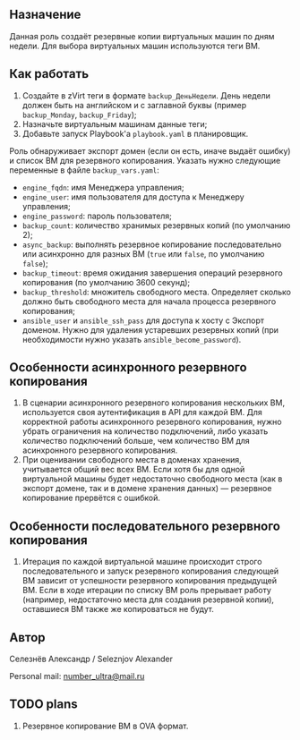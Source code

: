 ## Назначение
Данная роль создаёт резервные копии виртуальных машин по дням недели. Для выбора виртуальных машин используются теги ВМ.

## Как работать
1. Создайте в zVirt теги в формате `backup_ДеньНедели`. День недели должен быть на английском и с заглавной буквы (пример `backup_Monday`, `backup_Friday`);
2. Назначьте виртуальным машинам данные теги;
3. Добавьте запуск Playbook'а `playbook.yaml` в планировщик.

Роль обнаруживает экспорт домен (если он есть, иначе выдаёт ошибку) и список ВМ для резервного копирования. Указать нужно следующие переменные в файле `backup_vars.yaml`:
- `engine_fqdn`: имя Менеджера управления;
- `engine_user`: имя пользователя для доступа к Менеджеру управления;
- `engine_password`: пароль пользователя;
- `backup_count`: количество хранимых резервных копий (по умолчанию 2);
- `async_backup`: выполнять резервное копирование последовательно или асинхронно для разных ВМ (`true` или `false`, по умолчанию `false`);
- `backup_timeout`: время ожидания завершения операций резервного копирования (по умолчанию 3600 секунд);
- `backup_threshold`: множитель свободного места. Определяет сколько должно быть свободного места для начала процесса резервного копирования;
- `ansible_user` и `ansible_ssh_pass` для доступа к хосту с Экспорт доменом. Нужно для удаления устаревших резервных копий (при необходимости нужно указать `ansible_become_password`).

## Особенности асинхронного резервного копирования
1. В сценарии асинхронного резервного копирования нескольких ВМ, используется своя аутентификация в API для каждой ВМ. Для корректной работы асинхронного резервного копирования, нужно убрать ограничения на количество подключений, либо указать количество подключений больше, чем количество ВМ для асинхронного резервного копирования.
2. При оценивании свободного места в доменах хранения, учитывается общий вес всех ВМ. Если хотя бы для одной виртуальной машины будет недостаточно свободного места (как в экспорт домене, так и в домене хранения данных) — резервное копирование прервётся с ошибкой.

## Особенности последовательного резервного копирования
1. Итерация по каждой виртуальной машине происходит строго последовательного и запуск резервного копирования следующей ВМ зависит от успешности резервного копирования предыдущей ВМ. Если в ходе итерации по списку ВМ роль прерывает работу (например, недостаточно места для создания резервной копии), оставшиеся ВМ также же копироваться не будут.

## Автор
Селезнёв Александр / Seleznjov Alexander

Personal mail: number_ultra@mail.ru

## TODO plans
1. Резервное копирование ВМ в OVA формат.
